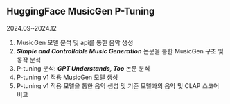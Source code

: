 ## HuggingFace MusicGen P-Tuning 
2024.09~2024.12

1. MusicGen 모델 분석 및 api를 통한 음악 생성
2. ***Simple and Controllable Music Generation*** 논문을 통한 MusicGen 구조 및 동작 분석 
3. P-tuning 분석: ***GPT Understands, Too*** 논문 분석
4. P-tuning v1 적용 MusicGen 모델 생성
5. P-tuning v1 적용 모델을 통한 음악 생성 및 기존 모델과의 음악 및 CLAP 스코어 비교 
